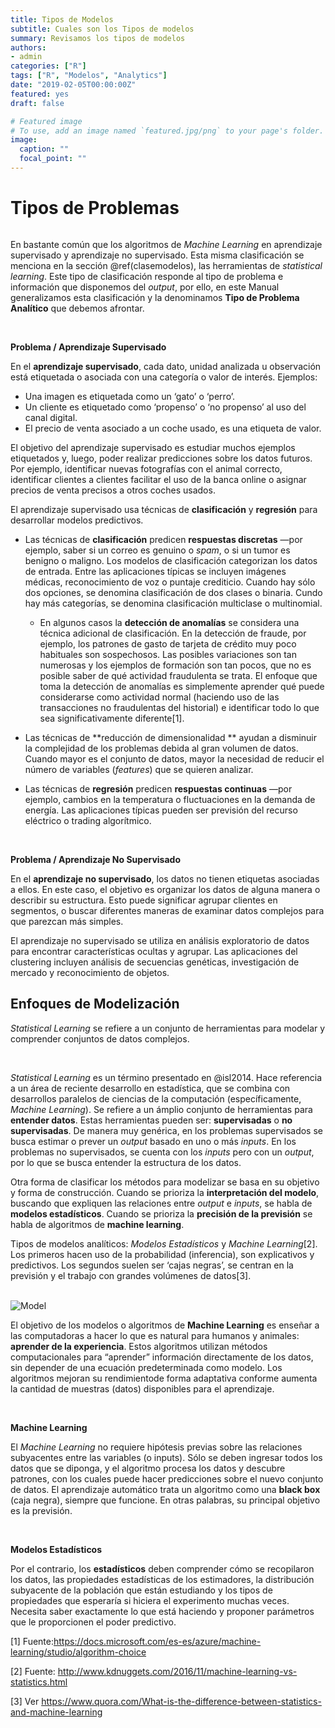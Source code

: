 ```yaml
---
title: Tipos de Modelos
subtitle: Cuales son los Tipos de modelos
summary: Revisamos los tipos de modelos
authors:
- admin
categories: ["R"]
tags: ["R", "Modelos", "Analytics"]
date: "2019-02-05T00:00:00Z"
featured: yes
draft: false

# Featured image
# To use, add an image named `featured.jpg/png` to your page's folder. 
image:
  caption: ""
  focal_point: ""
---
```


# Tipos de Problemas


<img src='/post/2018-01-01-TipoModelos_files/mlalgorithms01.png' alt="" style="float:width:90%;">

En bastante común que los algoritmos de *Machine Learning* en
aprendizaje supervisado y aprendizaje no supervisado. Esta misma
clasificación se menciona en la sección @ref(clasemodelos), las
herramientas de *statistical learning*. Este tipo de clasificación
responde al tipo de problema e información que disponemos del *output*,
por ello, en este Manual generalizamos esta clasificación y la
denominamos **Tipo de Problema Analítico** que debemos afrontar.

<br>

**Problema / Aprendizaje Supervisado**

En el **aprendizaje supervisado**, cada dato, unidad analizada u
observación está etiquetada o asociada con una categoría o valor de
interés. Ejemplos:

-   Una imagen es etiquetada como un ‘gato’ o ‘perro’.
-   Un cliente es etiquetado como ‘propenso’ o ‘no propenso’ al uso del
    canal digital.
-   El precio de venta asociado a un coche usado, es una etiqueta de
    valor.

El objetivo del aprendizaje supervisado es estudiar muchos ejemplos
etiquetados y, luego, poder realizar predicciones sobre los datos
futuros. Por ejemplo, identificar nuevas fotografías con el animal
correcto, identificar clientes a clientes facilitar el uso de la banca
online o asignar precios de venta precisos a otros coches usados.

El aprendizaje supervisado usa técnicas de **clasificación** y
**regresión** para desarrollar modelos predictivos.

-   Las técnicas de **clasificación** predicen **respuestas discretas**
    —por ejemplo, saber si un correo es genuino o *spam*, o si un tumor
    es benigno o maligno. Los modelos de clasificación categorizan los
    datos de entrada. Entre las aplicaciones típicas se incluyen
    imágenes médicas, reconocimiento de voz o puntaje crediticio. Cuando
    hay sólo dos opciones, se denomina clasificación de dos clases o
    binaria. Cundo hay más categorías, se denomina clasificación
    multiclase o multinomial.

    -   En algunos casos la **detección de anomalías** se considera una
        técnica adicional de clasificación. En la detección de fraude,
        por ejemplo, los patrones de gasto de tarjeta de crédito muy
        poco habituales son sospechosos. Las posibles variaciones son
        tan numerosas y los ejemplos de formación son tan pocos, que no
        es posible saber de qué actividad fraudulenta se trata. El
        enfoque que toma la detección de anomalías es simplemente
        aprender qué puede considerarse como actividad normal (haciendo
        uso de las transacciones no fraudulentas del historial) e
        identificar todo lo que sea significativamente diferente[1].

-   Las técnicas de **reducción de dimensionalidad ** ayudan a disminuir
    la complejidad de los problemas debida al gran volumen de datos.
    Cuando mayor es el conjunto de datos, mayor la necesidad de reducir
    el número de variables (*features*) que se quieren analizar.

-   Las técnicas de **regresión** predicen **respuestas continuas** —por
    ejemplo, cambios en la temperatura o fluctuaciones en la demanda de
    energía. Las aplicaciones típicas pueden ser previsión del recurso
    eléctrico o trading algorítmico.

<br>

**Problema / Aprendizaje No Supervisado**

En el **aprendizaje no supervisado**, los datos no tienen etiquetas
asociadas a ellos. En este caso, el objetivo es organizar los datos de
alguna manera o describir su estructura. Esto puede significar agrupar
clientes en segmentos, o buscar diferentes maneras de examinar datos
complejos para que parezcan más simples.

El aprendizaje no supervisado se utiliza en análisis exploratorio de
datos para encontrar características ocultas y agrupar. Las aplicaciones
del clustering incluyen análisis de secuencias genéticas, investigación
de mercado y reconocimiento de objetos.

<!-- The aim of **supervised** machine learning is to build a model -->
<!-- that makes predictions based on evidence in the presence of -->
<!-- uncertainty. A supervised learning algorithm takes a known set of -->
<!-- input data and known responses to the data (output) and trains a -->
<!-- model to generate reasonable predictions for the response -->
<!-- to new data. -->
<!-- Supervised learning uses classification and regression techniques -->
<!-- to develop predictive models. -->
<!--  - Classification techniques predict discrete responses—for -->
<!-- example, whether an email is genuine or spam, or whether -->
<!-- a tumor is cancerous or benign. Classification models -->
<!-- classify input data into categories. Typical applications -->
<!-- include medical imaging, speech recognition, and -->
<!-- credit scoring. -->
<!--  - Regression techniques predict continuous responses— -->
<!-- for example, changes in temperature or fluctuations in -->
<!-- power demand. Typical applications include -->
<!-- electricity load forecasting and algorithmic trading. -->
<!-- El objetivo del machine learning **supervisado** es construir un modelo que haga predicciones basadas en la evidencia en un escenario de incertidumbre. Un algoritmo de aprendizaje supervisado toma un conjunto conocido de entrada y su respuesta para dicha entrada (salida) para entrenar el modelo y generar predicciones razonables de respuesta a nuevos conjuntos de entrada. -->
<!-- **Unsupervised learning** finds hidden patterns or intrinsic structures -->
<!-- in data. It is used to draw inferences from datasets consisting of -->
<!-- input data without labeled responses. -->
<!-- Clustering is the most common unsupervised learning -->
<!-- technique. It is used for exploratory data analysis to find hidden -->
<!-- patterns or groupings in data. -->
<!-- Applications for clustering include gene sequence analysis, -->
<!-- market research, and object recognition. -->

Enfoques de Modelización
------------------------

*Statistical Learning* se refiere a un conjunto de herramientas para
modelar y comprender conjuntos de datos complejos.

<br>

*Statistical Learning* es un término presentado en @isl2014. Hace
referencia a un área de reciente desarrollo en estadística, que se
combina con desarrollos paralelos de ciencias de la computación
(específicamente, *Machine Learning*). Se refiere a un ámplio conjunto
de herramientas para **entender datos**. Estas herramientas pueden ser:
**supervisadas** o **no supervisadas**. De manera muy genérica, en los
problemas supervisados se busca estimar o prever un *output* basado en
uno o más *inputs*. En los problemas no supervisados, se cuenta con los
*inputs* pero con un *output*, por lo que se busca entender la
estructura de los datos.

Otra forma de clasificar los métodos para modelizar se basa en su
objetivo y forma de construcción. Cuando se prioriza la **interpretación
del modelo**, buscando que expliquen las relaciones entre *output* e
*inputs*, se habla de **modelos estadísticos**. Cuando se prioriza la
**precisión de la previsión** se habla de algoritmos de **machine
learning**.

Tipos de modelos analíticos: *Modelos Estadísticos* y *Machine
Learning*[2]. Los primeros hacen uso de la probabilidad (inferencia),
son explicativos y predictivos. Los segundos suelen ser ‘cajas negras’,
se centran en la previsión y el trabajo con grandes volúmenes de
datos[3].

<br>

<img src='https://www.edvancer.in/wp-content/uploads/2016/01/ML-vs.-stats1.png' alt="Model" style="float:width:90%;">

<br>

El objetivo de los modelos o algoritmos de **Machine Learning** es
enseñar a las computadoras a hacer lo que es natural para humanos y
animales: **aprender de la experiencia**. Estos algoritmos utilizan
métodos computacionales para “aprender” información directamente de los
datos, sin depender de una ecuación predeterminada como modelo. Los
algoritmos mejoran su rendimientode forma adaptativa conforme aumenta la
cantidad de muestras (datos) disponibles para el aprendizaje.

<!-- **Machine learning** teaches computers to do what comes naturally to -->
<!-- humans and animals: learn from experience. Machine learning algorithms -->
<!-- use computational methods to “learn” information directly from data -->
<!-- without relying on a predetermined equation as a model. The algorithms -->
<!-- adaptively improve their performance as the number of samples available -->
<!-- for learning increases. -->
<!-- Machine learning uses two types of techniques: supervised -->
<!-- learning, which trains a model on known input and output data so -->
<!-- that it can predict future outputs, and unsupervised learning, which -->
<!-- finds hidden patterns or intrinsic structures in input data. -->
<!-- **Machine learning** requires no prior assumptions about the underlying relationships between the variables. You just have to throw in all the data you have, and the algorithm processes the data and discovers patterns, using which you can make predictions on the new data set. Machine learning treats an algorithm like a black box, as long it works. -->

<br>

**Machine Learning**

El *Machine Learning* no requiere hipótesis previas sobre las relaciones
subyacentes entre las variables (o inputs). Sólo se deben ingresar todos
los datos que se diponga, y el algoritmo procesa los datos y descubre
patrones, con los cuales puede hacer predicciones sobre el nuevo
conjunto de datos. El aprendizaje automático trata un algoritmo como una
**black box** (caja negra), siempre que funcione. En otras palabras, su
principal objetivo es la previsión.

<br>

<!-- In contrast, **statisticians** must understand how the data was collected, statistical properties of the estimator, the underlying distribution of the population they are studying and the kinds of properties you would expect if you did the experiment many times. You need to know precisely what you are doing and come up with parameters that will provide the predictive power.  -->

**Modelos Estadísticos**

Por el contrario, los **estadísticos** deben comprender cómo se
recopilaron los datos, las propiedades estadísticas de los estimadores,
la distribución subyacente de la población que están estudiando y los
tipos de propiedades que esperaría si hiciera el experimento muchas
veces. Necesita saber exactamente lo que está haciendo y proponer
parámetros que le proporcionen el poder predictivo.

[1] Fuente:<a href="https://docs.microsoft.com/es-es/azure/machine-learning/studio/algorithm-choice" class="uri">https://docs.microsoft.com/es-es/azure/machine-learning/studio/algorithm-choice</a>

[2] Fuente:
<a href="http://www.kdnuggets.com/2016/11/machine-learning-vs-statistics.html" class="uri">http://www.kdnuggets.com/2016/11/machine-learning-vs-statistics.html</a>

[3] Ver
<a href="https://www.quora.com/What-is-the-difference-between-statistics-and-machine-learning" class="uri">https://www.quora.com/What-is-the-difference-between-statistics-and-machine-learning</a>
